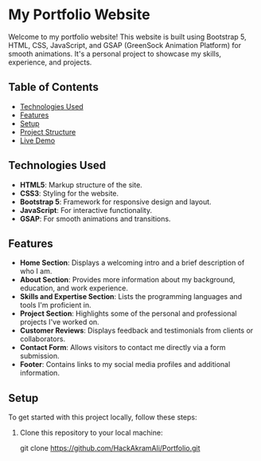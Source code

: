 # My Portfolio Website

Welcome to my portfolio website! This website is built using Bootstrap 5, HTML, CSS, JavaScript, and GSAP (GreenSock Animation Platform) for smooth animations. It's a personal project to showcase my skills, experience, and projects.

## Table of Contents

- [Technologies Used](#technologies-used)
- [Features](#features)
- [Setup](#setup)
- [Project Structure](#project-structure)
- [Live Demo](#live-demo)

## Technologies Used

- **HTML5**: Markup structure of the site.
- **CSS3**: Styling for the website.
- **Bootstrap 5**: Framework for responsive design and layout.
- **JavaScript**: For interactive functionality.
- **GSAP**: For smooth animations and transitions.

## Features

- **Home Section**: Displays a welcoming intro and a brief description of who I am.
- **About Section**: Provides more information about my background, education, and work experience.
- **Skills and Expertise Section**: Lists the programming languages and tools I'm proficient in.
- **Project Section**: Highlights some of the personal and professional projects I've worked on.
- **Customer Reviews**: Displays feedback and testimonials from clients or collaborators.
- **Contact Form**: Allows visitors to contact me directly via a form submission.
- **Footer**: Contains links to my social media profiles and additional information.

## Setup

To get started with this project locally, follow these steps:

1. Clone this repository to your local machine:

   git clone https://github.com/HackAkramAli/Portfolio.git

